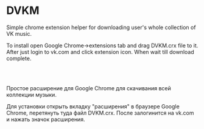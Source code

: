 # DVKM
Simple chrome extension helper for downloading user's whole collection of VK music.

To install open Google Chrome->extensions tab and drag DVKM.crx file to it. 
After just login to vk.com and click extension icon. When wait till download complete.

<br>
<br>


Простое расширение для Google Chrome для скачивания всей коллекции музыки.

Для установки открыть вкладку "расширения" в браузере Google Chrome, перетянуть туда файл DVKM.crx.
После залогинится на vk.com и нажать значок расширения.

